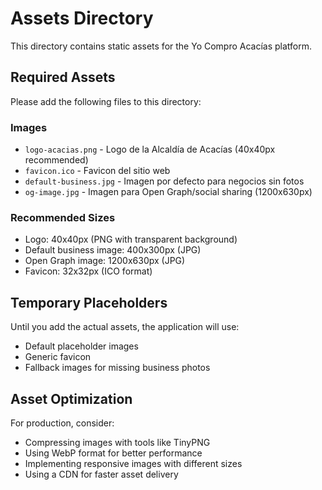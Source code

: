 # Assets Directory

This directory contains static assets for the Yo Compro Acacías platform.

## Required Assets

Please add the following files to this directory:

### Images
- `logo-acacias.png` - Logo de la Alcaldía de Acacías (40x40px recommended)
- `favicon.ico` - Favicon del sitio web
- `default-business.jpg` - Imagen por defecto para negocios sin fotos
- `og-image.jpg` - Imagen para Open Graph/social sharing (1200x630px)

### Recommended Sizes
- Logo: 40x40px (PNG with transparent background)
- Default business image: 400x300px (JPG)
- Open Graph image: 1200x630px (JPG)
- Favicon: 32x32px (ICO format)

## Temporary Placeholders

Until you add the actual assets, the application will use:
- Default placeholder images
- Generic favicon
- Fallback images for missing business photos

## Asset Optimization

For production, consider:
- Compressing images with tools like TinyPNG
- Using WebP format for better performance
- Implementing responsive images with different sizes
- Using a CDN for faster asset delivery
